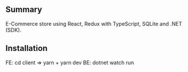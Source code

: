 ## Summary
E-Commerce store using React, Redux with TypeScript, SQLite and .NET (SDK).

## Installation
FE: cd client => yarn + yarn dev
BE: dotnet watch run
